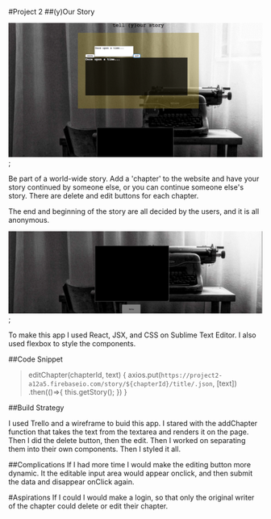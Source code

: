  #Project 2
 ##(y)Our Story

 ![image of website]( one.png);


 Be part of a world-wide story. Add a 'chapter' to the website 
 and have your story continued by someone else, or you can continue someone else's
 story. There are delete and edit buttons for each chapter.

The end and beginning of the story are all decided by the users, and it is all anonymous.

 ![image of website]( two.png); 

To make this app I used React, JSX, and CSS on Sublime Text Editor. I also 
used flexbox to style the components. 

##Code Snippet 
>editChapter(chapterId, text) {
>   axios.put(`https://project2-a12a5.firebaseio.com/story/${chapterId}/title/.json`, [text])
>    .then(()=>{
>    this.getStory();
>    })
>  }

##Build Strategy

I used Trello and a wireframe to buid this app. I stared with the addChapter function that takes the text from the textarea
and renders it on the page. Then I did the delete button, then the edit. Then I worked on separating them into their own 
components. Then I styled it all.

##Complications
If I had more time I would make the editing button more dynamic. It the editable input area would appear onclick,
and then submit the data and disappear onClick again. 

#Aspirations
If I could I would make a login, so that only the original writer of the chapter could delete or edit their chapter.
